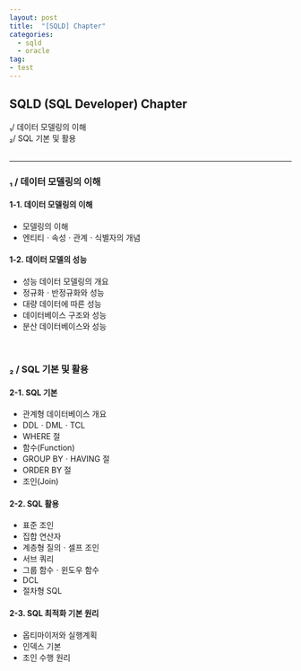 ```yaml
---
layout: post
title:  "[SQLD] Chapter"
categories:
  - sqld
  - oracle
tag:
- test 
---
```


## SQLD (SQL Developer) Chapter

₁/ 데이터 모델링의 이해  
₂/ SQL 기본 및 활용  
<br>
<hr>

### ₁ / 데이터 모델링의 이해

#### 1-1. 데이터 모델링의 이해  
- 모델링의 이해  
- 엔티티ㆍ속성ㆍ관계ㆍ식별자의 개념  

#### 1-2. 데이터 모델의 성능  
- 성능 데이터 모델링의 개요  
- 정규화ㆍ반정규화와 성능
- 대량 데이터에 따른 성능
- 데이터베이스 구조와 성능
- 분산 데이터베이스와 성능

<br>

### ₂ / SQL 기본 및 활용

#### 2-1. SQL 기본
- 관계형 데이터베이스 개요
- DDLㆍDMLㆍTCL
- WHERE 절
- 함수(Function)
- GROUP BYㆍHAVING 절
- ORDER BY 절
- 조인(Join)

#### 2-2. SQL 활용
- 표준 조인
- 집합 연산자
- 계층형 질의ㆍ셀프 조인
- 서브 쿼리
- 그룹 함수ㆍ윈도우 함수
- DCL
- 절차형 SQL

#### 2-3. SQL 최적화 기본 원리
- 옵티마이저와 실행계획
- 인덱스 기본
- 조인 수행 원리